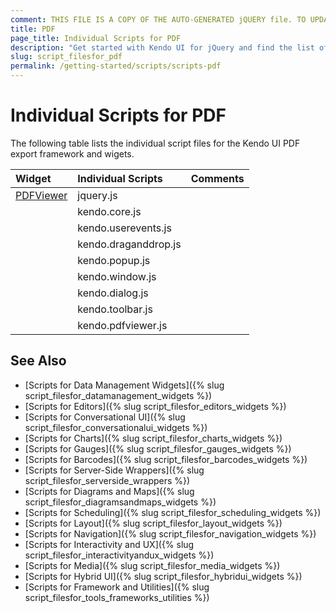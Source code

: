 ```yaml
---
comment: THIS FILE IS A COPY OF THE AUTO-GENERATED jQUERY file. TO UPDATE THE CONTENT, COPY THE NEW DEPENDENCIES FROM THE RELEVANT jQUERY FILE.
title: PDF
page_title: Individual Scripts for PDF
description: "Get started with Kendo UI for jQuery and find the list of required script files for the Kendo UI PDF"
slug: script_filesfor_pdf
permalink: /getting-started/scripts/scripts-pdf
---
```


# Individual Scripts for PDF

The following table lists the individual script files for the Kendo UI PDF export framework and wigets.&nbsp;&nbsp;

| Widget | Individual Scripts | Comments |
| :---   | :---         | :---     |
| [PDFViewer](http://demos.telerik.com/kendo-ui/pdfviewer/index) | jquery.js | |
| | kendo.core.js | |
| | kendo.userevents.js | |
| | kendo.draganddrop.js | |
| | kendo.popup.js | |
| | kendo.window.js | |
| | kendo.dialog.js | |
| | kendo.toolbar.js | |
| | kendo.pdfviewer.js | |

## See Also

+ [Scripts for Data Management Widgets]({% slug script_filesfor_datamanagement_widgets %})
+ [Scripts for Editors]({% slug script_filesfor_editors_widgets %})
+ [Scripts for Conversational UI]({% slug script_filesfor_conversationalui_widgets %})
+ [Scripts for Charts]({% slug script_filesfor_charts_widgets %})
+ [Scripts for Gauges]({% slug script_filesfor_gauges_widgets %})
+ [Scripts for Barcodes]({% slug script_filesfor_barcodes_widgets %})
+ [Scripts for Server-Side Wrappers]({% slug script_filesfor_serverside_wrappers %})
+ [Scripts for Diagrams and Maps]({% slug script_filesfor_diagramsandmaps_widgets %})
+ [Scripts for Scheduling]({% slug script_filesfor_scheduling_widgets %})
+ [Scripts for Layout]({% slug script_filesfor_layout_widgets %})
+ [Scripts for Navigation]({% slug script_filesfor_navigation_widgets %})
+ [Scripts for Interactivity and UX]({% slug script_filesfor_interactivityandux_widgets %})
+ [Scripts for Media]({% slug script_filesfor_media_widgets %})
+ [Scripts for Hybrid UI]({% slug script_filesfor_hybridui_widgets %})
+ [Scripts for Framework and Utilities]({% slug script_filesfor_tools_frameworks_utilities %})
